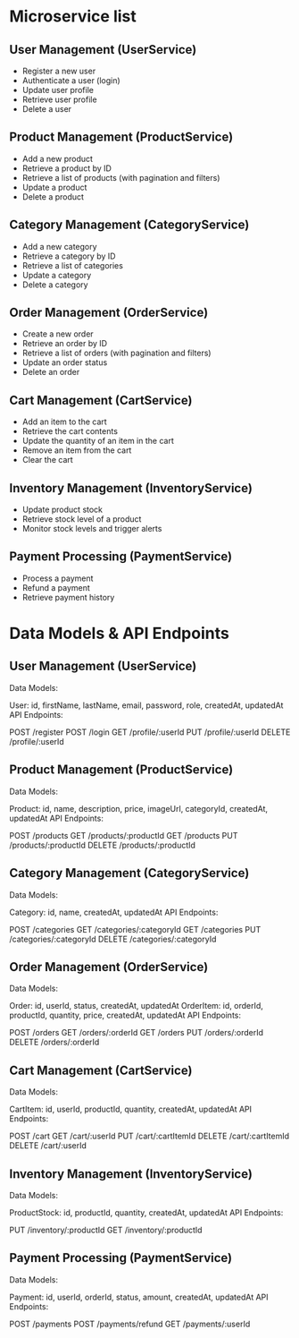 # Microservice list

## User Management (UserService)

- Register a new user
- Authenticate a user (login)
- Update user profile
- Retrieve user profile
- Delete a user

## Product Management (ProductService)

- Add a new product
- Retrieve a product by ID
- Retrieve a list of products (with pagination and filters)
- Update a product
- Delete a product

## Category Management (CategoryService)

- Add a new category
- Retrieve a category by ID
- Retrieve a list of categories
- Update a category
- Delete a category

## Order Management (OrderService)

- Create a new order
- Retrieve an order by ID
- Retrieve a list of orders (with pagination and filters)
- Update an order status
- Delete an order

## Cart Management (CartService)

- Add an item to the cart
- Retrieve the cart contents
- Update the quantity of an item in the cart
- Remove an item from the cart
- Clear the cart

## Inventory Management (InventoryService)

- Update product stock
- Retrieve stock level of a product
- Monitor stock levels and trigger alerts

## Payment Processing (PaymentService)

- Process a payment
- Refund a payment
- Retrieve payment history

# Data Models & API Endpoints

## User Management (UserService)

Data Models:

User: id, firstName, lastName, email, password, role, createdAt, updatedAt
API Endpoints:

POST /register
POST /login
GET /profile/:userId
PUT /profile/:userId
DELETE /profile/:userId

## Product Management (ProductService)

Data Models:

Product: id, name, description, price, imageUrl, categoryId, createdAt, updatedAt
API Endpoints:

POST /products
GET /products/:productId
GET /products
PUT /products/:productId
DELETE /products/:productId

## Category Management (CategoryService)

Data Models:

Category: id, name, createdAt, updatedAt
API Endpoints:

POST /categories
GET /categories/:categoryId
GET /categories
PUT /categories/:categoryId
DELETE /categories/:categoryId

## Order Management (OrderService)

Data Models:

Order: id, userId, status, createdAt, updatedAt
OrderItem: id, orderId, productId, quantity, price, createdAt, updatedAt
API Endpoints:

POST /orders
GET /orders/:orderId
GET /orders
PUT /orders/:orderId
DELETE /orders/:orderId

## Cart Management (CartService)

Data Models:

CartItem: id, userId, productId, quantity, createdAt, updatedAt
API Endpoints:

POST /cart
GET /cart/:userId
PUT /cart/:cartItemId
DELETE /cart/:cartItemId
DELETE /cart/:userId

## Inventory Management (InventoryService)

Data Models:

ProductStock: id, productId, quantity, createdAt, updatedAt
API Endpoints:

PUT /inventory/:productId
GET /inventory/:productId

## Payment Processing (PaymentService)

Data Models:

Payment: id, userId, orderId, status, amount, createdAt, updatedAt
API Endpoints:

POST /payments
POST /payments/refund
GET /payments/:userId
